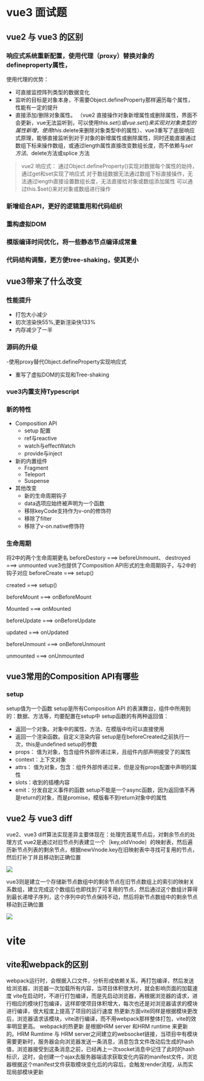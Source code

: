 # vue3 面试题

## vue2 与 vue3 的区别
### 响应式系统重新配置，使用代理（proxy）替换对象的defineproperty属性，
使用代理的优势：
- 可直接监控阵列类型的数据变化
- 监听的目标是对象本身，不需要Object.defineProperty那样遍历每个属性，性能有一定的提升
- 直接添加/删除对象属性。 （vue2 直接操作对象新增属性或删除属性，界面不会更新，vue无法监听到，可以使用this.$set()或 vue.set()来实现对对象类型的属性新增，使用this.$delete来删除对象类型中的属性）、vue3重写了底层响应式原理，能够直接监听到对于对象的新增属性或删除属性，同时还能直接通过数组下标来操作数组，或通过length属性直接改变数组长度，而不依赖与$set方法 、$delete方法或splice 方法

>vue2 响应式：
>通过Object.defineProperty()实现对数据每个属性的劫持，通过get和set实现了响应式
>对于数组数据无法通过数组下标直接操作，无法通过length直接设置数组长度，无法直接给对象或数组添加属性
>可以通过this.$set()来对对象或数组进行操作

### 新增组合API，更好的逻辑重用和代码组织
### 重构虚拟DOM
### 模版编译时间优化，将一些静态节点编译成常量
### 代码结构调整，更方便tree-shaking，使其更小

## vue3带来了什么改变
### 性能提升
- 打包大小减少
- 初次渲染快55%,更新渲染快133%
- 内存减少了一半
### 源码的升级
-使用proxy替代Object.defineProperty实现响应式
- 重写了虚拟DOM的实现和Tree-shaking

### vue3内置支持Typescript

### 新的特性
- Composition API
  - setup 配置
  - ref与reactive
  - watch与effectWatch
  - provide与inject
- 新的内置组件
  - Fragment
  - Teleport
  - Suspense
- 其他改变
  - 新的生命周期钩子
  - data选项应始终被声明为一个函数
  - 移除keyCode支持作为v-on的修饰符
  - 移除了filter
  - 移除了v-on.native修饰符

### 生命周期
将2中的两个生命周期更名 beforeDestory ===> beforeUnmount、 destroyed ===> unmounted
vue3也提供了Composition API形式的生命周期钩子，与2中的钩子对应
beforeCreate ===> setup()

created ===> setup()

beforeMount ===> onBeforeMount

Mounted ===> onMounted

beforeUpdate ===> onBeforeUpdate

updated ===> onUpdated

beforeUnmount ===> onBeforeUnmount

unmounted ===> onUnmounted

## vue3常用的Composition API有哪些
### setup
setup值为一个函数
setup是所有Composition API 的表演舞台，组件中所用到的：数据、方法等，均要配置在setup中
setup函数的有两种返回值：
- 返回一个对象。对象中的属性、方法、在模版中均可以直接使用
- 返回一个渲染函数。自定义渲染内容
setup是在beforeCreated之前执行一次，this是undefined
setup的参数
- props： 值为对象，包含组件外部传递过来，且组件内部声明接受了的属性
- context：上下文对象
- attrs： 值为对象，包含：组件外部传递过来，但是没有props配置中声明的属性
- slots：收到的插槽内容
- emit：分发自定义事件的函数
setup不能是一个async函数，因为返回值不再是return的对象，而是promise，模版看不到return对象中的属性

## vue2 与 vue3 diff
vue2、vue3 diff算法实现差异主要体现在：处理完首尾节点后，对剩余节点的处理方式
vue2是通过对旧节点列表建立一个｛key,oldVnode｝的映射表，然后遍历新节点列表的剩余节点，根据newVnode.key在旧映射表中寻找可复用的节点，然后打补丁并且移动到正确位置


![](images/173307.png)

vue3则是建立一个存储新节点数组中的剩余节点在旧节点数组上的索引的映射关系数组，建立完成这个数组后也即找到了可复用的节点，然后通过这个数组计算得到最长递增子序列，这个序列中的节点保持不动，然后将新节点数组中的剩余节点移动到正确位置

![](images/174753.png)



# vite 
## vite和webpack的区别
webpack运行时，会根据入口文件，分析形成依赖关系，再打包编译，然后发送给浏览器，浏览器一次加载所有内容，当项目体积很大时，就会影响页面的加载速度
vite在启动时，不进行打包编译，而是先启动浏览器，再根据浏览器的请求，进行相应的模块打包编译，这样即使项目体积增大，每次也还是对浏览器请求的模块进行编译，很大程度上提高了项目的运行速度
热更新方面vite同样是根据模块更改后，浏览器请求该模块，vite进行编译，而不用webpack那样整体打包，vite的效率明显更高。
webpack的热更新 是根据HRM server 和HRM runtime 来更新的。HRM Rumtime 与 HRM server之间建立的websocket链接，当项目中有模块需要更新时，服务器会向浏览器发送一条消息，消息包含文件改动后生成的hash值，浏览器接受到这条消息之前，已经再上一次socket消息中记住了此时的hash标识，这时，会创建一个ajax去服务器端请求获取变化内容的manifest文件，浏览器根据这个manifest文件获取模块变化后的内容后，会触发render流程，从而实现局部模块更新

